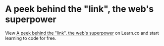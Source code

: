 # A peek behind the "link", the web's superpower
<p class='util--hide'>View <a href='https://learn.co/lessons/phrg-a-peek-behind-the-link'>A peek behind the "link", the web's superpower</a> on Learn.co and start learning to code for free.</p>
